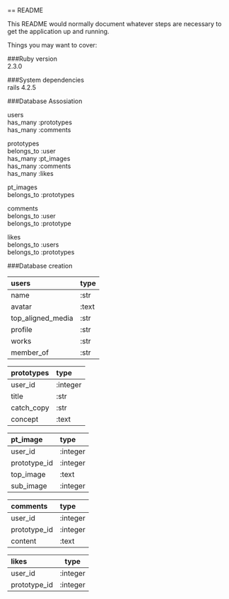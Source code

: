 == README

This README would normally document whatever steps are necessary to get the
application up and running.

Things you may want to cover:

###Ruby version  
2.3.0

###System dependencies  
rails 4.2.5

###Database Assosiation  

users  
 has_many :prototypes  
 has_many :comments  

prototypes  
 belongs_to :user  
 has_many :pt_images  
 has_many :comments  
 has_many :likes  

pt_images  
 belongs_to :prototypes  

comments  
 belongs_to :user  
 belongs_to :prototype  

likes  
 belongs_to :users  
 belongs_to :prototypes  



###Database creation  

|users|type  
|:----|:---  
|name|:str  
|avatar|:text  
|top_aligned_media|:str  
|profile|:str  
|works|:str  
|member_of|:str  

|prototypes|type  
|:---------|:---  
|user_id|:integer  
|title|:str  
|catch_copy|:str  
|concept|:text  

|pt_image|type  
|:-------|:---  
|user_id|:integer  
|prototype_id|:integer  
|top_image|:text  
|sub_image|:integer  

|comments|type  
|:-------|:---  
|user_id|:integer  
|prototype_id|:integer  
|content|:text  

|likes|type  
|:----|----  
|user_id|:integer  
|prototype_id|:integer  
